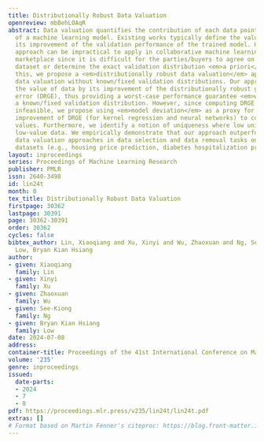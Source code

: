 ```yaml
---
title: Distributionally Robust Data Valuation
openreview: mbBehLOAqR
abstract: Data valuation quantifies the contribution of each data point to the performance
  of a machine learning model. Existing works typically define the value of data by
  its improvement of the validation performance of the trained model. However, this
  approach can be impractical to apply in collaborative machine learning and data
  marketplace since it is difficult for the parties/buyers to agree on a common validation
  dataset or determine the exact validation distribution <em>a priori</em>. To address
  this, we propose a <em>distributionally robust data valuation</em> approach to perform
  data valuation without known/fixed validation distributions. Our approach defines
  the value of data by its improvement of the distributionally robust generalization
  error (DRGE), thus providing a worst-case performance guarantee <em>without</em>
  a known/fixed validation distribution. However, since computing DRGE directly is
  infeasible, we propose using <em>model deviation</em> as a proxy for the marginal
  improvement of DRGE (for kernel regression and neural networks) to compute data
  values. Furthermore, we identify a notion of uniqueness where low uniqueness characterizes
  low-value data. We empirically demonstrate that our approach outperforms existing
  data valuation approaches in data selection and data removal tasks on real-world
  datasets (e.g., housing price prediction, diabetes hospitalization prediction).
layout: inproceedings
series: Proceedings of Machine Learning Research
publisher: PMLR
issn: 2640-3498
id: lin24t
month: 0
tex_title: Distributionally Robust Data Valuation
firstpage: 30362
lastpage: 30391
page: 30362-30391
order: 30362
cycles: false
bibtex_author: Lin, Xiaoqiang and Xu, Xinyi and Wu, Zhaoxuan and Ng, See-Kiong and
  Low, Bryan Kian Hsiang
author:
- given: Xiaoqiang
  family: Lin
- given: Xinyi
  family: Xu
- given: Zhaoxuan
  family: Wu
- given: See-Kiong
  family: Ng
- given: Bryan Kian Hsiang
  family: Low
date: 2024-07-08
address:
container-title: Proceedings of the 41st International Conference on Machine Learning
volume: '235'
genre: inproceedings
issued:
  date-parts:
  - 2024
  - 7
  - 8
pdf: https://proceedings.mlr.press/v235/lin24t/lin24t.pdf
extras: []
# Format based on Martin Fenner's citeproc: https://blog.front-matter.io/posts/citeproc-yaml-for-bibliographies/
---
```

